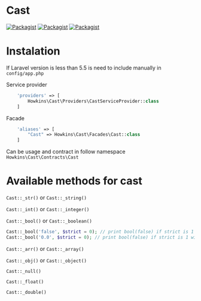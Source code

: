 # Cast

[![Packagist](https://img.shields.io/packagist/dt/howkins/cast.svg)](https://packagist.org/packages/howkins/cast)
[![Packagist](https://img.shields.io/packagist/l/howkins/cast.svg)](https://packagist.org/packages/howkins/cast)
[![Packagist](https://img.shields.io/packagist/v/howkins/cast.svg)](https://packagist.org/packages/howkins/cast)


# Instalation

If Laravel version is less than 5.5 is need to include manually in `config/app.php`  

Service provider
```php
	'providers' => [
		Howkins\Cast\Providers\CastServiceProvider::class
	]
```
Facade
```php
	'aliases' => [
		"Cast" => Howkins\Cast\Facades\Cast::class
	]
```

Can be usage and contract in follow namespace `Howkins\Cast\Contracts\Cast`

# Available methods for cast

`Cast::_str()` or `Cast::_string()`

`Cast::_int()` or `Cast::_integer()`

`Cast::_bool()` or `Cast::_boolean()`  
```php
Cast::_bool('false', $strict = 0); // print bool(false) if strict is 1 will return bool(true)
Cast::_bool('0.0', $strict = 0); // print bool(false) if strict is 1 will return bool(true)
```

`Cast::_arr()` or `Cast::_array()`

`Cast::_obj()` or `Cast::_object()`

`Cast::_null()`

`Cast::_float()`

`Cast::_double()`
